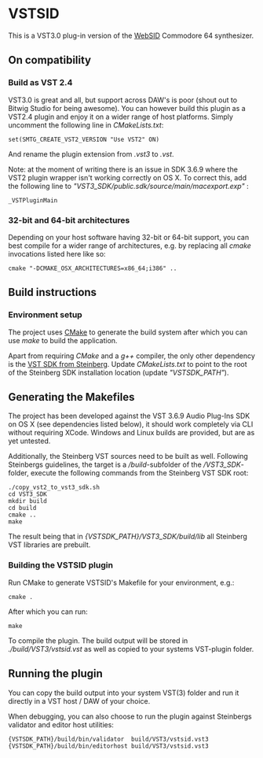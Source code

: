 # VSTSID

This is a VST3.0 plug-in version of the [WebSID](https://www.igorski.nl/experiment/websid) Commodore 64
synthesizer.

## On compatibility

### Build as VST 2.4

VST3.0 is great and all, but support across DAW's is poor (shout out to Bitwig Studio for being awesome).
You can however build this plugin as a VST2.4 plugin and enjoy it on a wider range of host platforms.
Simply uncomment the following line in _CMakeLists.txt_:

    set(SMTG_CREATE_VST2_VERSION "Use VST2" ON)

And rename the plugin extension from _.vst3_ to _.vst_.

Note: at the moment of writing there is an issue in SDK 3.6.9 where the VST2 plugin wrapper isn't working
correctly on OS X. To correct this, add the following line to _"VST3_SDK/public.sdk/source/main/macexport.exp"_ :

    _VSTPluginMain

### 32-bit and 64-bit architectures

Depending on your host software having 32-bit or 64-bit support, you can best compile for a
wider range of architectures, e.g. by replacing all _cmake_ invocations listed here like so:

    cmake "-DCMAKE_OSX_ARCHITECTURES=x86_64;i386" ..

## Build instructions

### Environment setup

The project uses [CMake](https://cmake.org) to generate the build system
after which you can use _make_ to build the application.

Apart from requiring _CMake_ and a _g++_ compiler, the only other dependency is
the [VST SDK from Steinberg](https://www.steinberg.net/en/company/developers.html).
Update _CMakeLists.txt_ to point to the root of the Steinberg SDK installation
location (update _"VSTSDK_PATH"_).

## Generating the Makefiles

The project has been developed against the VST 3.6.9 Audio Plug-Ins SDK
on OS X (see dependencies listed below), it should work completely via
CLI without requiring XCode. Windows and Linux builds are provided, but are as
yet untested.

Additionally, the Steinberg VST sources need to be built as well. Following
Steinbergs guidelines, the target is a _/build_-subfolder of the _/VST3_SDK_-folder, execute
the following commands from the Steinberg VST SDK root:

    ./copy_vst2_to_vst3_sdk.sh
    cd VST3_SDK
    mkdir build
    cd build
    cmake ..
    make

The result being that in _{VSTSDK_PATH}/VST3_SDK/build/lib_ all
Steinberg VST libraries are prebuilt.

### Building the VSTSID plugin

Run CMake to generate VSTSID's Makefile for your environment, e.g.:

    cmake .

After which you can run:

    make

To compile the plugin. The build output will be stored in _./build/VST3/vstsid.vst_
as well as copied to your systems VST-plugin folder.

## Running the plugin

You can copy the build output into your system VST(3) folder and run it directly in a
VST host / DAW of your choice.

When debugging, you can also choose to run the plugin against Steinbergs validator
and editor host utilities:

    {VSTSDK_PATH}/build/bin/validator  build/VST3/vstsid.vst3
    {VSTSDK_PATH}/build/bin/editorhost build/VST3/vstsid.vst3
